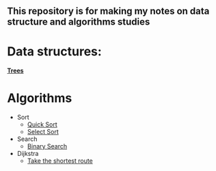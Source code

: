 ## This repository is for making my notes on **data structure** and **algorithms** studies

# Data structures:
    
#### [Trees](/data-structures/trees)

# Algorithms

- Sort
    - [Quick Sort](/algorithms/sort/quick-sort.go)
    - [Select Sort](/algorithms/sort/select-sort.go)
- Search 
    - [Binary Search](/algorithms/search/binary-search.go)
- Dijkstra
    - [Take the shortest route](/algorithms/dijkstra)
